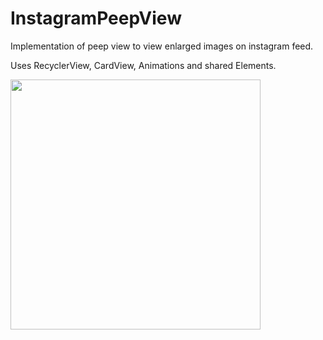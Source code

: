 # InstagramPeepView
Implementation of peep view to view enlarged images on instagram feed.

Uses RecyclerView, CardView, Animations and shared Elements.
<div>
    <img src="/screens/screen.gif" width="400px"</img> 
</div>